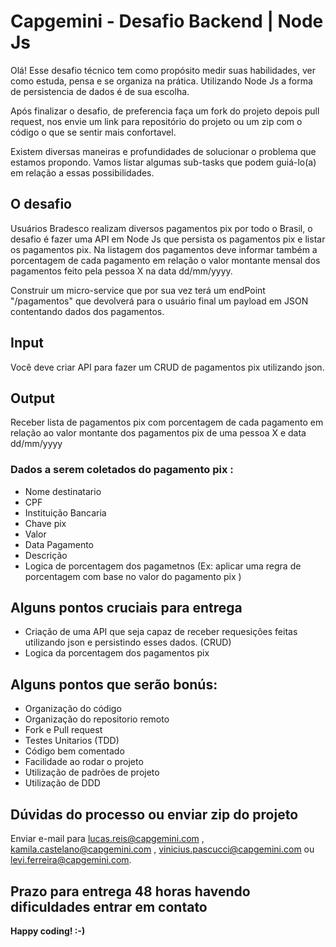 # Capgemini - Desafio Backend | Node Js

Olá! Esse desafio técnico tem como propósito medir suas habilidades, ver como estuda, pensa e se organiza na prática. Utilizando Node Js a forma de persistencia de dados é de sua escolha.

Após finalizar o desafio, de preferencia faça um fork do projeto depois pull request, nos envie um link para repositório do projeto ou um zip com o código o que se sentir mais confortavel.

Existem diversas maneiras e profundidades de solucionar o problema que estamos propondo. Vamos listar algumas sub-tasks que podem guiá-lo(a) em relação a essas possibilidades.

## O desafio
Usuários Bradesco realizam diversos pagamentos pix por todo o Brasil, o desafio é fazer uma API em Node Js que persista os pagamentos pix e listar os pagamentos pix. Na listagem dos pagamentos deve informar também a porcentagem de cada pagamento em relação o valor montante mensal dos pagamentos feito pela pessoa  X na data dd/mm/yyyy. 

Construir um micro-service que por sua vez terá um endPoint "/pagamentos" que  devolverá para o usuário final um payload em JSON contentando dados dos pagamentos.

## Input

Você deve criar API para fazer um CRUD de pagamentos pix utilizando  json. 

## Output

Receber lista de pagamentos pix com porcentagem de cada pagamento em relação ao valor montante dos pagamentos pix de uma pessoa X e data dd/mm/yyyy


### Dados a serem coletados do pagamento pix :

* Nome destinatario
* CPF
* Instituição Bancaria
* Chave pix
* Valor
* Data Pagamento
* Descrição
* Logica de porcentagem dos pagametnos (Ex: aplicar uma regra de porcentagem com base no valor do pagamento pix )

## Alguns pontos cruciais para entrega

* Criação de uma API que seja capaz de receber requesições feitas utilizando json e persistindo esses dados. (CRUD)
* Logica da porcentagem dos pagamentos pix

## Alguns pontos que serão bonús:

* Organização do código 
* Organização do repositorio remoto
* Fork e Pull request
* Testes Unitarios (TDD)
* Código bem comentado 
* Facilidade ao rodar o projeto
* Utilização de padrões de projeto 
* Utilização de DDD

## Dúvidas do processo ou enviar zip do projeto

Enviar e-mail para  lucas.reis@capgemini.com , kamila.castelano@capgemini.com , vinicius.pascucci@capgemini.com ou  levi.ferreira@capgemini.com.

## Prazo para entrega 48 horas havendo dificuldades entrar em contato

**Happy coding! :-)**
